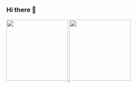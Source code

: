 ### Hi there 👋



<div>
  <a href="[https://github.com/gi](https://github.com/GiovannaValadao)">
  <img height="160em" src="https://github-readme-stats.vercel.app/api?username=GiovannaValadao&show_icons=true&theme=react&include_all_commits=true&count_private=true&border_radius=8&hide_border=true&bg_color=2D333B"/>
  <img height="160em" src="https://github-readme-stats.vercel.app/api/top-langs/?username=GiovannaValadao&layout=compact&langs_count=7&theme=react&border_radius=8&hide_border=true&bg_color=2D333B"/>
</div>
  
#
